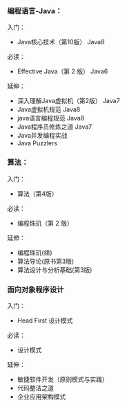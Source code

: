 ### 编程语言-Java：
入门：
* Java核心技术（第10版）  Java8

必读：
* Effective Java（第 2 版） Java6

延伸：
* 深入理解Java虚拟机（第2版） Java7
* Java虚拟机规范 Java8
* java语言编程规范 Java8
* Java程序员修炼之道 Java7
* Java并发编程实战
* Java Puzzlers

### 算法：
入门：
* 算法（第4版）

必读：
* 编程珠玑（第 2 版）

延伸：
* 编程珠玑(续)
* 算法导论(原书第3版)
* 算法设计与分析基础(第3版) 

### 面向对象程序设计
入门：
* Head First 设计模式

必读：
* 设计模式

延伸：
* 敏捷软件开发（原则模式与实践） 
* 代码整洁之道 
* 企业应用架构模式 
